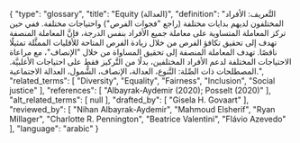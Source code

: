 {
    "type": "glossary",
    "title": "Equity (العدالة)",
    "definition": "التَّعريف: الأفراد المختلفون لديهم بدايات مختلفة (راجع \"فجوات الفرص\") واحتياجات مختلفة. ففي حين تركز المعاملة المتساوية على معاملة جميع الأفراد بنفس الدرجة، فإنَّ المعاملة المنصفة تهدف إلى تحقيق تكافؤ الفرص من خلال زيادة الفرص المتاحة للأقليات الممثَّلة تمثيلًا ناقصًا.  تهدف المعاملة المنصفة إلى تحقيق المساواة من خلال \"الإنصاف\"، مع مراعاة الاحتياجات المختلفة لدعم الأفراد المختلفين، بدلًا من التَّركيز فقط على احتياجات الأغلبيَّة. المصطلحات ذات الصِّلة: التَّنوع، العدالة، الإنصاف، الشُّمول، العدالة الاجتماعية.",
    "related_terms": [
        "Diversity",
        "Equality",
        "Fairness",
        "Inclusion",
        "Social justice"
    ],
    "references": [
        "Albayrak-Aydemir (2020); Posselt (2020)"
    ],
    "alt_related_terms": [
        null
    ],
    "drafted_by": [
        "Gisela H. Govaart"
    ],
    "reviewed_by": [
        "Nihan Albayrak-Aydemir",
        "Mahmoud Elsherif",
        "Ryan Millager",
        "Charlotte R. Pennington",
        "Beatrice Valentini",
        "Flávio Azevedo"
    ],
    "language": "arabic"
}